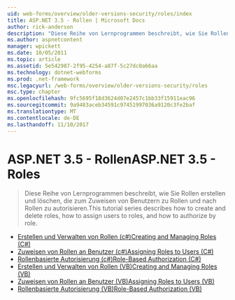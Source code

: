 ```yaml
---
uid: web-forms/overview/older-versions-security/roles/index
title: ASP.NET 3.5 - Rollen | Microsoft Docs
author: rick-anderson
description: "Diese Reihe von Lernprogrammen beschreibt, wie Sie Rollen erstellen und löschen, die zum Zuweisen von Benutzern zu Rollen und nach Rollen zu autorisieren."
ms.author: aspnetcontent
manager: wpickett
ms.date: 10/05/2011
ms.topic: article
ms.assetid: 5e542987-2f95-4254-a87f-5c27dc0a66aa
ms.technology: dotnet-webforms
ms.prod: .net-framework
msc.legacyurl: /web-forms/overview/older-versions-security/roles
msc.type: chapter
ms.openlocfilehash: 9fc5695f18d3624d07e2457c1bb33f15911eac96
ms.sourcegitcommit: 9a9483aceb34591c97451997036a9120c3fe2baf
ms.translationtype: MT
ms.contentlocale: de-DE
ms.lasthandoff: 11/10/2017
---
```

<a name="aspnet-35---roles"></a><span data-ttu-id="1767d-103">ASP.NET 3.5 - Rollen</span><span class="sxs-lookup"><span data-stu-id="1767d-103">ASP.NET 3.5 - Roles</span></span>
====================
> <span data-ttu-id="1767d-104">Diese Reihe von Lernprogrammen beschreibt, wie Sie Rollen erstellen und löschen, die zum Zuweisen von Benutzern zu Rollen und nach Rollen zu autorisieren.</span><span class="sxs-lookup"><span data-stu-id="1767d-104">This tutorial series describes how to create and delete roles, how to assign users to roles, and how to authorize by role.</span></span>


- [<span data-ttu-id="1767d-105">Erstellen und Verwalten von Rollen (c#)</span><span class="sxs-lookup"><span data-stu-id="1767d-105">Creating and Managing Roles (C#)</span></span>](creating-and-managing-roles-cs.md)
- [<span data-ttu-id="1767d-106">Zuweisen von Rollen an Benutzer (c#)</span><span class="sxs-lookup"><span data-stu-id="1767d-106">Assigning Roles to Users (C#)</span></span>](assigning-roles-to-users-cs.md)
- [<span data-ttu-id="1767d-107">Rollenbasierte Autorisierung (c#)</span><span class="sxs-lookup"><span data-stu-id="1767d-107">Role-Based Authorization (C#)</span></span>](role-based-authorization-cs.md)
- [<span data-ttu-id="1767d-108">Erstellen und Verwalten von Rollen (VB)</span><span class="sxs-lookup"><span data-stu-id="1767d-108">Creating and Managing Roles (VB)</span></span>](creating-and-managing-roles-vb.md)
- [<span data-ttu-id="1767d-109">Zuweisen von Rollen an Benutzer (VB)</span><span class="sxs-lookup"><span data-stu-id="1767d-109">Assigning Roles to Users (VB)</span></span>](assigning-roles-to-users-vb.md)
- [<span data-ttu-id="1767d-110">Rollenbasierte Autorisierung (VB)</span><span class="sxs-lookup"><span data-stu-id="1767d-110">Role-Based Authorization (VB)</span></span>](role-based-authorization-vb.md)
